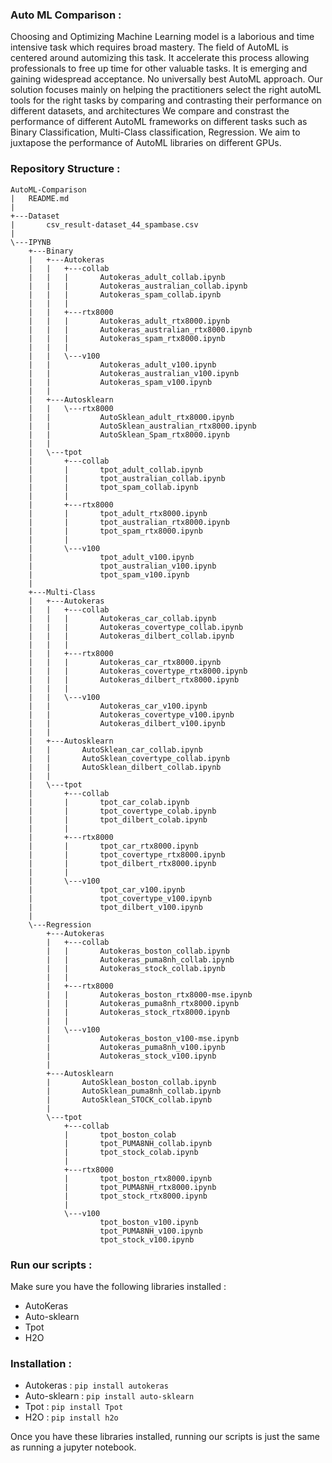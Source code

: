 ### Auto ML Comparison :
Choosing and Optimizing Machine Learning model is a laborious and time intensive task which requires broad mastery.
The field of AutoML is centered around automizing this task. It accelerate this process allowing professionals to free up time for other valuable tasks.
It is emerging and gaining widespread acceptance.
No universally best AutoML approach.
Our solution focuses mainly on helping the practitioners select the right autoML tools for the right tasks by comparing and contrasting their performance on different datasets, and architectures
We compare and constrast the performance of different AutoML frameworks on different tasks such as Binary Classification, Multi-Class classification, Regression.
We aim to juxtapose the performance of AutoML libraries on different GPUs.

### Repository Structure :
```
AutoML-Comparison
|   README.md
|
+---Dataset
|       csv_result-dataset_44_spambase.csv
|
\---IPYNB
    +---Binary
    |   +---Autokeras
    |   |   +---collab
    |   |   |       Autokeras_adult_collab.ipynb
    |   |   |       Autokeras_australian_collab.ipynb
    |   |   |       Autokeras_spam_collab.ipynb
    |   |   |
    |   |   +---rtx8000
    |   |   |       Autokeras_adult_rtx8000.ipynb
    |   |   |       Autokeras_australian_rtx8000.ipynb
    |   |   |       Autokeras_spam_rtx8000.ipynb
    |   |   |
    |   |   \---v100
    |   |           Autokeras_adult_v100.ipynb
    |   |           Autokeras_australian_v100.ipynb
    |   |           Autokeras_spam_v100.ipynb
    |   |
    |   +---Autosklearn
    |   |   \---rtx8000
    |   |           AutoSklean_adult_rtx8000.ipynb
    |   |           AutoSklean_australian_rtx8000.ipynb
    |   |           AutoSklean_Spam_rtx8000.ipynb
    |   |
    |   \---tpot
    |       +---collab
    |       |       tpot_adult_collab.ipynb
    |       |       tpot_australian_collab.ipynb
    |       |       tpot_spam_collab.ipynb
    |       |
    |       +---rtx8000
    |       |       tpot_adult_rtx8000.ipynb
    |       |       tpot_australian_rtx8000.ipynb
    |       |       tpot_spam_rtx8000.ipynb
    |       |
    |       \---v100
    |               tpot_adult_v100.ipynb
    |               tpot_australian_v100.ipynb
    |               tpot_spam_v100.ipynb
    |
    +---Multi-Class
    |   +---Autokeras
    |   |   +---collab
    |   |   |       Autokeras_car_collab.ipynb
    |   |   |       Autokeras_covertype_collab.ipynb
    |   |   |       Autokeras_dilbert_collab.ipynb
    |   |   |
    |   |   +---rtx8000
    |   |   |       Autokeras_car_rtx8000.ipynb
    |   |   |       Autokeras_covertype_rtx8000.ipynb
    |   |   |       Autokeras_dilbert_rtx8000.ipynb
    |   |   |
    |   |   \---v100
    |   |           Autokeras_car_v100.ipynb
    |   |           Autokeras_covertype_v100.ipynb
    |   |           Autokeras_dilbert_v100.ipynb
    |   |
    |   +---Autosklearn
    |   |       AutoSklean_car_collab.ipynb
    |   |       AutoSklean_covertype_collab.ipynb
    |   |       AutoSklean_dilbert_collab.ipynb
    |   |
    |   \---tpot
    |       +---collab
    |       |       tpot_car_colab.ipynb
    |       |       tpot_covertype_colab.ipynb
    |       |       tpot_dilbert_colab.ipynb
    |       |
    |       +---rtx8000
    |       |       tpot_car_rtx8000.ipynb
    |       |       tpot_covertype_rtx8000.ipynb
    |       |       tpot_dilbert_rtx8000.ipynb
    |       |
    |       \---v100
    |               tpot_car_v100.ipynb
    |               tpot_covertype_v100.ipynb
    |               tpot_dilbert_v100.ipynb
    |
    \---Regression
        +---Autokeras
        |   +---collab
        |   |       Autokeras_boston_collab.ipynb
        |   |       Autokeras_puma8nh_collab.ipynb
        |   |       Autokeras_stock_collab.ipynb
        |   |
        |   +---rtx8000
        |   |       Autokeras_boston_rtx8000-mse.ipynb
        |   |       Autokeras_puma8nh_rtx8000.ipynb
        |   |       Autokeras_stock_rtx8000.ipynb
        |   |
        |   \---v100
        |           Autokeras_boston_v100-mse.ipynb
        |           Autokeras_puma8nh_v100.ipynb
        |           Autokeras_stock_v100.ipynb
        |
        +---Autosklearn
        |       AutoSklean_boston_collab.ipynb
        |       AutoSklean_puma8nh_collab.ipynb
        |       AutoSklean_STOCK_collab.ipynb
        |
        \---tpot
            +---collab
            |       tpot_boston_colab
            |       tpot_PUMA8NH_collab.ipynb
            |       tpot_stock_colab.ipynb
            |
            +---rtx8000
            |       tpot_boston_rtx8000.ipynb
            |       tpot_PUMA8NH_rtx8000.ipynb
            |       tpot_stock_rtx8000.ipynb
            |
            \---v100
                    tpot_boston_v100.ipynb
                    tpot_PUMA8NH_v100.ipynb
                    tpot_stock_v100.ipynb

```
### Run our scripts :
Make sure you have the following libraries installed :
- AutoKeras
- Auto-sklearn
- Tpot
- H2O

### Installation :
- Autokeras :  `pip install autokeras`  
- Auto-sklearn : `pip install auto-sklearn`  
- Tpot : `pip install Tpot`  
- H2O : `pip install h2o`  


Once you have these libraries installed, running our scripts is just the same as running a jupyter notebook.